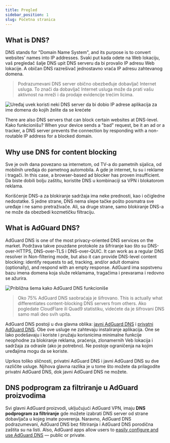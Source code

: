 ```yaml
---
title: Pregled
sidebar_position: 1
slug: Početna stranica
---
```


## What is DNS?

DNS stands for "Domain Name System", and its purpose is to convert websites' names into IP addresses. Svaki put kada odete na Web lokaciju, vaš pregledač šalje DNS upit DNS serveru da bi provalio IP adresu Web lokacije. A običan DNS razrešivač jednostavno vraća IP adresu zahtevanog domena.

> Podrazumevani DNS server obično obezbeđuje dobavljač Internet usluga. To znači da dobavljač Internet usluga može da prati vašu aktivnost na mreži i da prodaje evidencije trećim licima.

![Uređaj uvek koristi neki DNS server da bi dobio IP adrese aplikacija za ime domena do kojih želite da se krećete](https://cdn.adtidy.org/content/blog/articles/dns-cbs/scr1.png)

There are also DNS servers that can block certain websites at DNS-level. Kako funkcionišu? When your device sends a "bad" request, be it an ad or a tracker, a DNS server prevents the connection by responding with a non-routable IP address for a blocked domain.

## Why use DNS for content blocking

Sve je ovih dana povezano sa internetom, od TV-a do pametnih sijalica, od mobilnih uređaja do pametnog automobila. A gde je internet, tu su i reklame i tragači. In this case, a browser-based ad blocker has proven insufficient. Da biste dobili bolju zaštitu, koristite DNS u kombinaciji sa VPN i blokatorom reklama.

Korišćenje DNS-a za blokiranje sadržaja ima neke prednosti, kao i očigledne nedostatke. S jedne strane, DNS nema slepe tačke pošto posmatra sve uređaje i ne samo pretraživače. Ali, sa druge strane, samo blokiranje DNS-a ne može da obezbedi kozmetičku filtraciju.

## What is AdGuard DNS?

AdGuard DNS is one of the most privacy-oriented DNS services on the market. Podržava takve pouzdane protokole za šifriranje kao što su DNS-over-HTTPS, DNS-over-TLS i DNS-over-QUIC. It can work as a regular DNS resolver in Non-filtering mode, but also it can provide DNS-level content blocking: identify requests to ad, tracking, and/or adult domains (optionally), and respond with an empty response. AdGuard ima sopstvenu bazu imena domena koja služe reklamama, tragačima i prevarama i redovno se ažurira.

![Približna šema kako AdGuard DNS funkcioniše](https://cdn.adtidy.org/public/Adguard/Blog/scr2.png)

> Oko 75% AdGuard DNS saobraćaja je šifrovano. This is actually what differentiates content-blocking DNS servers from others. Ako pogledate CloudFlare ili Quad9 statistiku, videćete da je šifrovani DNS samo mali deo svih upita.

AdGuard DNS postoji u dva glavna oblika: [javni AdGuard DNS](public-dns/overview.md) i [privatni AdGuard DNS](private-dns/overview.md). Obe ove usluge ne zahtevaju instaliranje aplikacija. One se lako podešavaju i koriste i pružaju korisnicima minimalne funkcije neophodne za blokiranje reklama, praćenja, zlonamernih Veb lokacija i sadržaja za odrasle (ako je potrebno). Ne postoje ograničenja na kojim uređajima mogu da se koriste.

Uprkos toliko sličnosti, privatni AdGuard DNS i javni AdGuard DNS su dve različite usluge. Njihova glavna razlika je u tome što možete da prilagodite privatni AdGuard DNS, dok javni AdGuard DNS ne možete.

## DNS podprogram za filtriranje u AdGuard proizvodima

Svi glavni AdGuard proizvodi, uključujući AdGuard VPN, imaju **DNS podprogram za filtriranje** gde možete izabrati DNS server od strane dobavljača u kojeg imate poverenja. Naravno, AdGuard DNS podrazumevani, AdGuard DNS bez filtriranja i AdGuard DNS porodična zaštita su na listi. Also, AdGuard apps allow users to [easily configure and use AdGuard DNS](https://adguard-dns.io/public-dns.html) — public or private.
